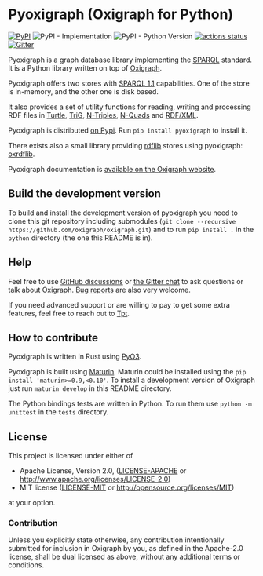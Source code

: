 Pyoxigraph (Oxigraph for Python)
================================

[![PyPI](https://img.shields.io/pypi/v/pyoxigraph)](https://pypi.org/project/pyoxigraph/)
![PyPI - Implementation](https://img.shields.io/pypi/implementation/pyoxigraph)
![PyPI - Python Version](https://img.shields.io/pypi/pyversions/pyoxigraph)
[![actions status](https://github.com/oxigraph/oxigraph/workflows/build/badge.svg)](https://github.com/oxigraph/oxigraph/actions)
[![Gitter](https://badges.gitter.im/oxigraph/community.svg)](https://gitter.im/oxigraph/community?utm_source=badge&utm_medium=badge&utm_campaign=pr-badge)

Pyoxigraph is a graph database library implementing the [SPARQL](https://www.w3.org/TR/sparql11-overview/) standard.
It is a Python library written on top of [Oxigraph](https://crates.io/crates/oxigraph).
 
Pyoxigraph offers two stores with [SPARQL 1.1](https://www.w3.org/TR/sparql11-overview/) capabilities.
One of the store is in-memory, and the other one is disk based.

It also provides a set of utility functions for reading, writing and processing RDF files in
[Turtle](https://www.w3.org/TR/turtle/), 
[TriG](https://www.w3.org/TR/trig/), 
[N-Triples](https://www.w3.org/TR/n-triples/),
[N-Quads](https://www.w3.org/TR/n-quads/) and
[RDF/XML](https://www.w3.org/TR/rdf-syntax-grammar/).

Pyoxigraph is distributed [on Pypi](https://pypi.org/project/pyoxigraph/).
Run `pip install pyoxigraph` to install it.

There exists also a small library providing [rdflib](https://rdflib.readthedocs.io) stores using pyoxigraph: [oxrdflib](https://github.com/oxigraph/oxrdflib).

Pyoxigraph documentation is [available on the Oxigraph website](https://oxigraph.org/pyoxigraph/).

## Build the development version

To build and install the development version of pyoxigraph you need to clone this git repository including submodules (`git clone --recursive https://github.com/oxigraph/oxigraph.git`)
and to run `pip install .` in the `python` directory (the one this README is in).


## Help

Feel free to use [GitHub discussions](https://github.com/oxigraph/oxigraph/discussions) or [the Gitter chat](https://gitter.im/oxigraph/community) to ask questions or talk about Oxigraph.
[Bug reports](https://github.com/oxigraph/oxigraph/issues) are also very welcome.

If you need advanced support or are willing to pay to get some extra features, feel free to reach out to [Tpt](https://github.com/Tpt).


## How to contribute

Pyoxigraph is written in Rust using [PyO3](https://github.com/PyO3/pyo3).

Pyoxigraph is built using [Maturin](https://github.com/PyO3/maturin).
Maturin could be installed using the `pip install 'maturin>=0.9,<0.10'`.
To install a development version of Oxigraph just run `maturin develop` in this README directory.

The Python bindings tests are written in Python.
To run them use `python -m unittest` in the `tests` directory.

## License

This project is licensed under either of

* Apache License, Version 2.0, ([LICENSE-APACHE](../LICENSE-APACHE) or
  http://www.apache.org/licenses/LICENSE-2.0)
* MIT license ([LICENSE-MIT](../LICENSE-MIT) or
  http://opensource.org/licenses/MIT)

at your option.


### Contribution

Unless you explicitly state otherwise, any contribution intentionally submitted for inclusion in Oxigraph by you, as defined in the Apache-2.0 license, shall be dual licensed as above, without any additional terms or conditions.

